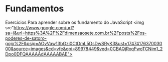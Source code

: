 # Fundamentos
Exercicios Para aprender sobre os fundamento do JavaScript
<img src"https://www.google.com/url?sa=i&url=https%3A%2F%2Fdimensaosete.com.br%2Fposts%2Fos-poderes-de-satoro-gojo%2F&psig=AOvVaw13bGzi0CtDmL5DsDwSRyK3&ust=1747417637003000&source=images&cd=vfe&opi=89978449&ved=0CBAQjRxqFwoTCNim1_2Dpo0DFQAAAAAdAAAAABAE">
